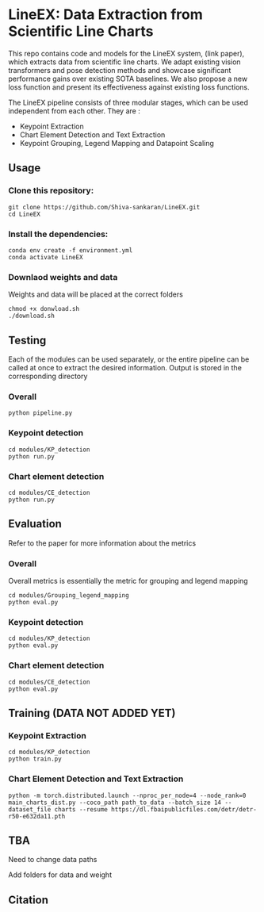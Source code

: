 # LineEX: Data Extraction from Scientific Line Charts

This repo contains code and models for the LineEX system, (link paper), which extracts data from scientific line charts. We adapt existing vision transformers and pose detection methods and showcase significant performance gains over existing SOTA baselines. We also propose a new loss function and present its effectiveness against existing loss functions.

The LineEX pipeline consists of three modular stages, which can be used independent from each other. They are :

* Keypoint Extraction
* Chart Element Detection and Text Extraction
* Keypoint Grouping, Legend Mapping and Datapoint Scaling

## Usage

### Clone this repository:
```
git clone https://github.com/Shiva-sankaran/LineEX.git
cd LineEX
```
### Install the dependencies:

```
conda env create -f environment.yml
conda activate LineEX
```

### Downlaod weights and data
Weights and data will be placed at the correct folders
```
chmod +x donwload.sh
./download.sh
```

## Testing
Each of the modules can be used separately, or the entire pipeline can be called at once to extract the desired information. Output is stored in the corresponding directory

### Overall
```
python pipeline.py
```
### Keypoint detection
```
cd modules/KP_detection
python run.py
```
### Chart element detection
```
cd modules/CE_detection
python run.py
```

## Evaluation
Refer to the paper for more information about the metrics

### Overall

Overall metrics is essentially the metric for grouping and legend mapping
```
cd modules/Grouping_legend_mapping
python eval.py
```
### Keypoint detection
```
cd modules/KP_detection
python eval.py
```
### Chart element detection
```
cd modules/CE_detection
python eval.py
```

## Training (DATA NOT ADDED YET)



### Keypoint Extraction
```
cd modules/KP_detection
python train.py
```

### Chart Element Detection and Text Extraction
```
python -m torch.distributed.launch --nproc_per_node=4 --node_rank=0 main_charts_dist.py --coco_path path_to_data --batch_size 14 --dataset_file charts --resume https://dl.fbaipublicfiles.com/detr/detr-r50-e632da11.pth

```



## TBA
Need to change data paths

Add folders for data and weight 
## Citation
